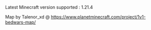 Latest Minecraft version supported : 1.21.4

Map by Talenor_xd @ https://www.planetminecraft.com/project/1v1-bedwars-map/
